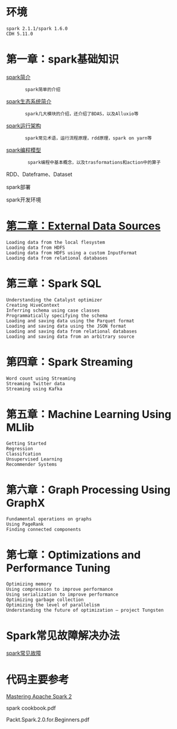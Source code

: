 # 环境
    
    spark 2.1.1/spark 1.6.0
    CDH 5.11.0

# 第一章：spark基础知识

   [spark简介](https://github.com/jimmy-src/spark-learning/blob/master/%E7%AC%AC%E4%B8%80%E7%AB%A0%EF%BC%9Aspark%E5%9F%BA%E7%A1%80%E7%9F%A5%E8%AF%86/spark%E7%AE%80%E4%BB%8B.md)
        
           spark简单的介绍
        
   [spark生态系统简介](https://github.com/jimmy-src/spark-learning/blob/master/%E7%AC%AC%E4%B8%80%E7%AB%A0%EF%BC%9Aspark%E5%9F%BA%E7%A1%80%E7%9F%A5%E8%AF%86/spark%E7%94%9F%E6%80%81%E7%B3%BB%E7%BB%9F%E7%AE%80%E4%BB%8B.md)
   
           spark几大模块的介绍，还介绍了BDAS，以及Alluxio等
   
   [spark运行架构](https://github.com/jimmy-src/spark-learning/blob/master/%E7%AC%AC%E4%B8%80%E7%AB%A0%EF%BC%9Aspark%E5%9F%BA%E7%A1%80%E7%9F%A5%E8%AF%86/spark%E8%BF%90%E8%A1%8C%E6%9E%B6%E6%9E%84.md)
   
           spark常见术语，运行流程原理，rdd原理，spark on yarn等
   
   [spark编程模型](https://github.com/jimmy-src/spark-learning/blob/master/%E7%AC%AC%E4%B8%80%E7%AB%A0%EF%BC%9Aspark%E5%9F%BA%E7%A1%80%E7%9F%A5%E8%AF%86/spark%E7%BC%96%E7%A8%8B%E6%A8%A1%E5%9E%8B.md)
   
            spark编程中基本概念，以及trasformations和action中的算子
   
   RDD、Dateframe、Dataset
   
   spark部署
   
   spark开发环境

# [第二章：External Data Sources](https://github.com/jimmy-src/spark-learning/tree/master/%E7%AC%AC%E4%BA%8C%E7%AB%A0%EF%BC%9AExternal%20Data%20Sources)

    Loading data from the local flesystem 
    Loading data from HDFS 
    Loading data from HDFS using a custom InputFormat 
    Loading data from relational databases 
    
# 第三章：Spark SQL

    Understanding the Catalyst optimizer 
    Creating HiveContext 
    Inferring schema using case classes 
    Programmatically specifying the schema 
    Loading and saving data using the Parquet format 
    Loading and saving data using the JSON format 
    Loading and saving data from relational databases 
    Loading and saving data from an arbitrary source 
    
# 第四章：Spark Streaming

    Word count using Streaming 
    Streaming Twitter data 
    Streaming using Kafka
    
# 第五章：Machine Learning Using MLlib

    Getting Started
    Regression
    Classifcation
    Unsupervised Learning
    Recommender Systems
    
# 第六章：Graph Processing Using GraphX

    Fundamental operations on graphs 
    Using PageRank 
    Finding connected components
    
# 第七章：Optimizations and Performance Tuning

    Optimizing memory 
    Using compression to improve performance 
    Using serialization to improve performance 
    Optimizing garbage collection 
    Optimizing the level of parallelism 
    Understanding the future of optimization – project Tungsten
    

# Spark常见故障解决办法

[spark常见故障](https://github.com/jimmy-src/troubleshooting-and-optimization/blob/master/Spark%E5%B8%B8%E8%A7%81%E6%95%85%E9%9A%9C%E5%A4%84%E7%90%86/spark%E5%B8%B8%E8%A7%81%E6%95%85%E9%9A%9C.md)

# 代码主要参考

[Mastering Apache Spark 2](https://www.gitbook.com/book/jaceklaskowski/mastering-apache-spark/details)

spark cookbook.pdf

Packt.Spark.2.0.for.Beginners.pdf
    
